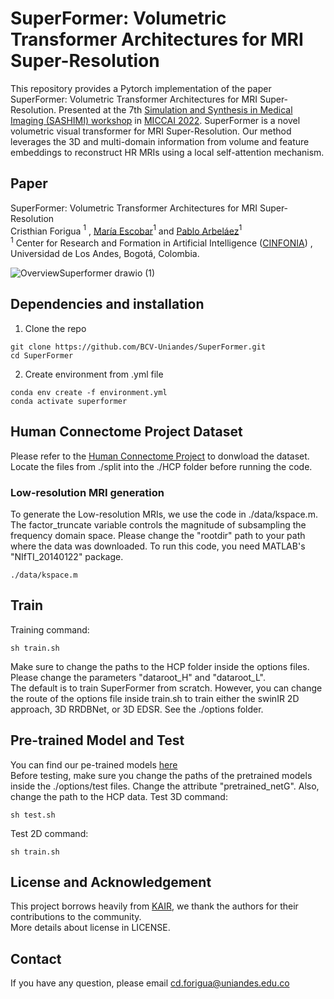 # SuperFormer: Volumetric Transformer Architectures for MRI Super-Resolution
This repository provides a Pytorch implementation of the paper SuperFormer: Volumetric Transformer Architectures for MRI Super-Resolution. Presented at the 7th [Simulation and Synthesis in Medical Imaging (SASHIMI) workshop](https://2022.sashimi-workshop.org/) in [MICCAI 2022](https://conferences.miccai.org/2022/en/). SuperFormer is a novel volumetric visual transformer for MRI Super-Resolution. Our method leverages the 3D and multi-domain information from volume and feature embeddings to reconstruct HR MRIs using a local self-attention mechanism. 
## Paper
SuperFormer: Volumetric Transformer Architectures for MRI Super-Resolution <br>
Cristhian Forigua $^1$ , [María Escobar](https://mc-escobar11.github.io/)$^1$ and [Pablo Arbeláez](https://scholar.google.com.co/citations?user=k0nZO90AAAAJ&hl=en)$^1$ <br>
$^1$ Center for Research and Formation in Artificial Intelligence ([CINFONIA](https://cinfonia.uniandes.edu.co/)) , Universidad de Los Andes, Bogotá, Colombia.
 
![OverviewSuperformer drawio (1)](https://user-images.githubusercontent.com/66923636/181068906-77dfbcb3-a373-4af0-9ea8-4af73a531961.png)

## Dependencies and installation 
1. Clone the repo
```
git clone https://github.com/BCV-Uniandes/SuperFormer.git
cd SuperFormer
```
2. Create environment from .yml file
```
conda env create -f environment.yml
conda activate superformer
```

## Human Connectome Project Dataset
Please refer to the [Human Connectome Project](https://www.humanconnectome.org/study/hcp-young-adult/document/1200-subjects-data-release) to donwload the dataset.
Locate the files from ./split into the ./HCP folder before running the code.
### Low-resolution MRI generation
To generate the Low-resolution MRIs, we use the code in ./data/kspace.m. The factor_truncate variable controls the magnitude of subsampling the frequency domain space. Please change the "rootdir" path to your path where the data was downloaded. To run this code, you need MATLAB's "NIfTI_20140122" package.
```
./data/kspace.m
```
## Train
Training command:
```
sh train.sh
```
Make sure to change the paths to the HCP folder inside the options files. Please change the parameters "dataroot_H" and "dataroot_L". <br>
The default is to train SuperFormer from scratch. However, you can change the route of the options file inside train.sh to train either the swinIR 2D approach, 3D RRDBNet, or 3D EDSR. See the ./options folder.
## Pre-trained Model and Test
You can find our pe-trained models [here](https://drive.google.com/drive/folders/1o4p5JHO5hwfrS2G7HREKhdOZI0T7ZgWM) <br>
Before testing, make sure you change the paths of the pretrained models inside the ./options/test files. Change the attribute "pretrained_netG". Also, change the path to the HCP data.
Test 3D command:
```
sh test.sh
```
Test 2D command:
```
sh train.sh
```
## License and Acknowledgement
This project borrows heavily from [KAIR](https://github.com/cszn/KAIR), we thank the authors for their contributions to the community. <br>
More details about license in LICENSE.
## Contact
If you have any question, please email cd.forigua@uniandes.edu.co 
